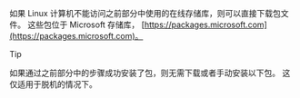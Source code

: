 如果 Linux 计算机不能访问之前部分中使用的在线存储库，则可以直接下载包文件。 这些包位于 Microsoft 存储库， [https://packages.microsoft.com](https://packages.microsoft.com)。

> [!TIP]
> 如果通过之前部分中的步骤成功安装了包，则无需下载或者手动安装以下包。 这仅适用于脱机的情况下。